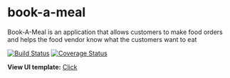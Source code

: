 # book-a-meal
Book-A-Meal is an application that allows customers to make food orders and helps the food vendor know what the customers want to eat

[![Build Status](https://travis-ci.org/Dikaeinstein/book-a-meal.svg?branch=ch-add-travis-157141554&style=flat-square)](https://travis-ci.org/Dikaeinstein/book-a-meal)
[![Coverage Status](https://coveralls.io/repos/github/Dikaeinstein/book-a-meal/badge.svg?branch=ch-integrate-test-coverage-reporting-157145129&style=flat-square)](https://coveralls.io/github/Dikaeinstein/book-a-meal)

**View UI template:** [Click](https://dikaeinstein.github.io/book-a-meal/UI/index.html)
